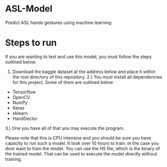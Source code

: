 # ASL-Model
Predict ASL hands gestures using machine learning 

# Steps to run 
If you are wanting to test and use this model, you must follow the steps outlined below. 
1. Download the kaggle dataset at the address below and place it 
within the root directory of this repository. 
2.) You must install all dependencies for this project. Some of them are outlined below
  * Tensorflow
  * OpenCV
  * NumPy
  * Keras
  * sklearn
  * HandDector 


3.) One you have all of that you may execute the program. 

Please note that this is CPU intensive and you should be sure you have capacity to run such a model. It
took over 10 hours to train. In the case you dont want to train the model. You can use the H5 file, which
is the binary of the trained model. That can be used to execute the model directly without training. 



